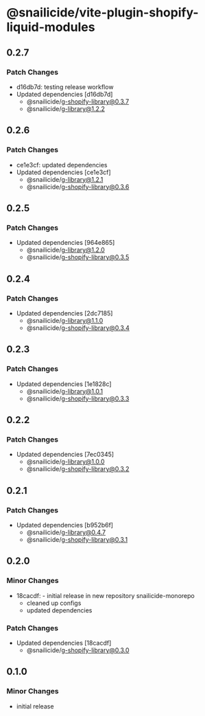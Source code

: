 # @snailicide/vite-plugin-shopify-liquid-modules

## 0.2.7

### Patch Changes

- d16db7d: testing release workflow
- Updated dependencies [d16db7d]
  - @snailicide/g-shopify-library@0.3.7
  - @snailicide/g-library@1.2.2

## 0.2.6

### Patch Changes

- ce1e3cf: updated dependencies
- Updated dependencies [ce1e3cf]
  - @snailicide/g-library@1.2.1
  - @snailicide/g-shopify-library@0.3.6

## 0.2.5

### Patch Changes

- Updated dependencies [964e865]
  - @snailicide/g-library@1.2.0
  - @snailicide/g-shopify-library@0.3.5

## 0.2.4

### Patch Changes

- Updated dependencies [2dc7185]
  - @snailicide/g-library@1.1.0
  - @snailicide/g-shopify-library@0.3.4

## 0.2.3

### Patch Changes

- Updated dependencies [1e1828c]
  - @snailicide/g-library@1.0.1
  - @snailicide/g-shopify-library@0.3.3

## 0.2.2

### Patch Changes

- Updated dependencies [7ec0345]
  - @snailicide/g-library@1.0.0
  - @snailicide/g-shopify-library@0.3.2

## 0.2.1

### Patch Changes

- Updated dependencies [b952b6f]
  - @snailicide/g-library@0.4.7
  - @snailicide/g-shopify-library@0.3.1

## 0.2.0

### Minor Changes

- 18cacdf: - initial release in new repository snailicide-monorepo
  - cleaned up configs
  - updated dependencies

### Patch Changes

- Updated dependencies [18cacdf]
  - @snailicide/g-shopify-library@0.3.0

## 0.1.0

### Minor Changes

- initial release
